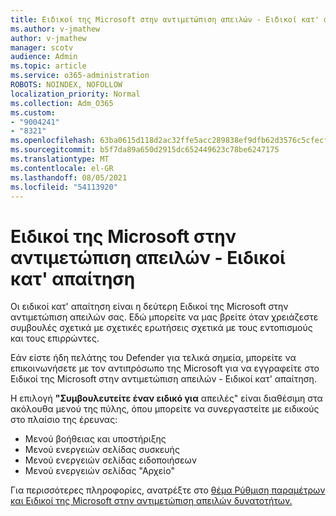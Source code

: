 ```yaml
---
title: Ειδικοί της Microsoft στην αντιμετώπιση απειλών - Ειδικοί κατ' απαίτηση
ms.author: v-jmathew
author: v-jmathew
manager: scotv
audience: Admin
ms.topic: article
ms.service: o365-administration
ROBOTS: NOINDEX, NOFOLLOW
localization_priority: Normal
ms.collection: Adm_O365
ms.custom:
- "9004241"
- "8321"
ms.openlocfilehash: 63ba0615d118d2ac32ffe5acc289838ef9dfb62d3576c5cfecf361e182060acd
ms.sourcegitcommit: b5f7da89a650d2915dc652449623c78be6247175
ms.translationtype: MT
ms.contentlocale: el-GR
ms.lasthandoff: 08/05/2021
ms.locfileid: "54113920"
---
```

# <a name="microsoft-threat-experts---experts-on-demand"></a>Ειδικοί της Microsoft στην αντιμετώπιση απειλών - Ειδικοί κατ' απαίτηση

Οι ειδικοί κατ' απαίτηση είναι η δεύτερη Ειδικοί της Microsoft στην αντιμετώπιση απειλών σας. Εδώ μπορείτε να μας βρείτε όταν χρειάζεστε συμβουλές σχετικά με σχετικές ερωτήσεις σχετικά με τους εντοπισμούς και τους επιρρώντες.

Εάν είστε ήδη πελάτης του Defender για τελικά σημεία, μπορείτε να επικοινωνήσετε με τον αντιπρόσωπο της Microsoft για να εγγραφείτε στο Ειδικοί της Microsoft στην αντιμετώπιση απειλών - Ειδικοί κατ' απαίτηση.

Η επιλογή **"Συμβουλευτείτε έναν ειδικό για** απειλές" είναι διαθέσιμη στα ακόλουθα μενού της πύλης, όπου μπορείτε να συνεργαστείτε με ειδικούς στο πλαίσιο της έρευνας:

- Μενού βοήθειας και υποστήριξης
- Μενού ενεργειών σελίδας συσκευής
- Μενού ενεργειών σελίδας ειδοποιήσεων
- Μενού ενεργειών σελίδας "Αρχείο"

Για περισσότερες πληροφορίες, ανατρέξτε στο [θέμα Ρύθμιση παραμέτρων και Ειδικοί της Microsoft στην αντιμετώπιση απειλών δυνατοτήτων.](https://docs.microsoft.com/windows/security/threat-protection/microsoft-defender-atp/configure-microsoft-threat-experts)
